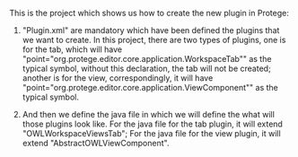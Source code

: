 This is the project which shows us how to create the new plugin in Protege:

1) "Plugin.xml" are mandatory which have been defined the plugins that we want to create.
In this project, there are two types of plugins, one is for the tab, which will have "point="org.protege.editor.core.application.WorkspaceTab"" as the typical symbol, without this declaration, the tab will not be created; another is for the view, correspondingly, it will have "point="org.protege.editor.core.application.ViewComponent"" as the typical symbol.


2) And then we define the java file in which we will define the what will those plugins look like.
 For the java file for the tab plugin, it will extend "OWLWorkspaceViewsTab";
For the java file for the view plugin, it will extend "AbstractOWLViewComponent".

